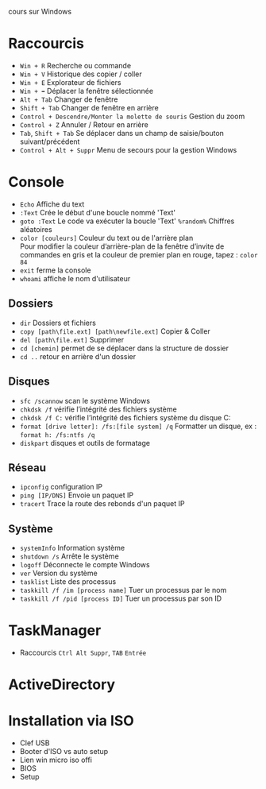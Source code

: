 cours sur Windows

# Raccourcis
- `Win + R` Recherche ou commande
- `Win + V` Historique des copier / coller
- `Win + E` Explorateur de fichiers
- `Win + ➡` Déplacer la fenêtre sélectionnée
- `Alt + Tab` Changer de fenêtre
- `Shift + Tab` Changer de fenêtre en arrière
- `Control + Descendre/Monter la molette de souris` Gestion du zoom
- `Control + Z` Annuler / Retour en arrière
- `Tab`, `Shift + Tab` Se déplacer dans un champ de saisie/bouton suivant/précédent
- `Control + Alt + Suppr` Menu de secours pour la gestion Windows

# Console
- `Echo` Affiche du text
- `:Text` Crée le début d'une boucle nommé 'Text'
- `goto :Text` Le code va exécuter la boucle 'Text'
`%random%` Chiffres aléatoires
- `color [couleurs]` Couleur du text ou de l'arrière plan  
Pour modifier la couleur d’arrière-plan de la fenêtre d’invite de commandes en gris et la couleur de premier plan en rouge, tapez : `color 84`
- `exit` ferme la console
- `whoami` affiche le nom d'utilisateur

## Dossiers
- `dir` Dossiers et fichiers
- `copy [path\file.ext] [path\newfile.ext]` Copier & Coller
- `del [path\file.ext]` Supprimer
- `cd [chemin]` permet de se déplacer dans la structure de dossier
- `cd ..` retour en arrière d'un dossier

## Disques
- `sfc /scannow` scan le système Windows
- `chkdsk /f` vérifie l’intégrité des fichiers système
- `chkdsk /f C:` vérifie l’intégrité des fichiers système du disque C:
- `format [drive letter]: /fs:[file system] /q` Formatter un disque, ex : `format h: /fs:ntfs /q`
- `diskpart` disques et outils de formatage

## Réseau
- `ipconfig` configuration IP
- `ping [IP/DNS]` Envoie un paquet IP
- `tracert` Trace la route des rebonds d'un paquet IP

## Système
- `systemInfo` Information système
- `shutdown /s` Arrête le système
- `logoff` Déconnecte le compte Windows
- `ver` Version du système
- `tasklist` Liste des processus
- `taskkill /f /im [process name]` Tuer un processus par le nom
- `taskkill /f /pid [process ID]` Tuer un processus par son ID

# TaskManager
- Raccourcis `Ctrl Alt Suppr`, `TAB` `Entrée`

# ActiveDirectory

# Installation via ISO
- Clef USB
- Booter d'ISO vs auto setup
- Lien win micro iso offi
- BIOS
- Setup
